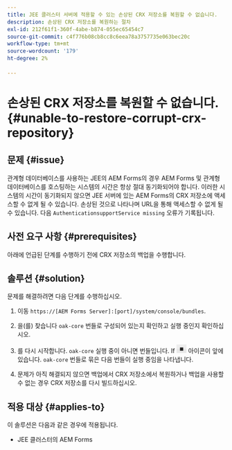 ```yaml
---
title: JEE 클러스터 서버에 적용할 수 있는 손상된 CRX 저장소를 복원할 수 없습니다.
description: 손상된 CRX 저장소를 복원하는 절차
exl-id: 212f61f1-360f-4abe-b874-055ec65454c7
source-git-commit: c4f776b08cb8cc8c6eea78a3757735e063bec20c
workflow-type: tm+mt
source-wordcount: '179'
ht-degree: 2%

---
```


# 손상된 CRX 저장소를 복원할 수 없습니다. {#unable-to-restore-corrupt-crx-repository}

## 문제 {#issue}

관계형 데이터베이스를 사용하는 JEE의 AEM Forms의 경우 AEM Forms 및 관계형 데이터베이스를 호스팅하는 시스템의 시간은 항상 절대 동기화되어야 합니다. 이러한 시스템의 시간이 동기화되지 않으면 JEE 서버에 있는 AEM Forms의 CRX 저장소에 액세스할 수 없게 될 수 있습니다. 손상된 것으로 나타나며 URL을 통해 액세스할 수 없게 될 수 있습니다. 다음 `AuthenticationsupportService missing` 오류가 기록됩니다.

## 사전 요구 사항 {#prerequisites}

아래에 언급된 단계를 수행하기 전에 CRX 저장소의 백업을 수행합니다.

## 솔루션 {#solution}

문제를 해결하려면 다음 단계를 수행하십시오.
1. 이동  `https://[AEM Forms Server]:[port]/system/console/bundles`.

1. 을(를) 찾습니다 `oak-core` 번들로 구성되어 있는지 확인하고 실행 중인지 확인하십시오.

1. 를 다시 시작합니다. `oak-core` 실행 중이 아니면 번들입니다. If  ![일시 중지 단추](/help/forms/using/assets/stop.png) 아이콘이 앞에 있습니다. `oak-core` 번들로 묶은 다음 번들이 실행 중임을 나타냅니다.

1. 문제가 아직 해결되지 않으면 백업에서 CRX 저장소에서 복원하거나 백업을 사용할 수 없는 경우 CRX 저장소를 다시 빌드하십시오.


## 적용 대상 {#applies-to}

이 솔루션은 다음과 같은 경우에 적용됩니다.

* JEE 클러스터의 AEM Forms